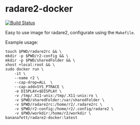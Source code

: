 # radare2-docker

[![Build Status](https://travis-ci.org/0xBANANA/radare-docker.png?branch=master)](https://travis-ci.org/0xBANANA/radare-docker)


Easy to use image for radare2, configurate using the `Makefile`.

Example usage:

```
touch $PWD/radare2rc && \
mkdir -p $PWD/r2-config && \
mkdir -p $PWD/sharedFolder && \
xhost +local:root && \
sudo docker run \
    -it \
    --name r2 \
    --cap-drop=ALL  \
    --cap-add=SYS_PTRACE \
    -e DISPLAY=$DISPLAY \
    -v /tmp/.X11-unix:/tmp/.X11-unix:ro \
    -v $PWD/sharedFolder:/var/sharedFolder \
    -v $PWD/radare2rc:/home/r2/.radare2rc \
    -v $PWD/r2-config:/home/r2/.config/radare2 \
    -v $PWD/workdir:/home/r2/workdir \
bananafett/radare2-docker:latest
```
